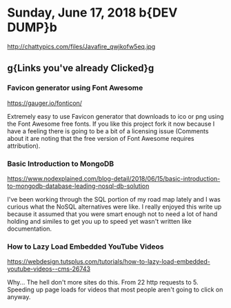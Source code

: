 # Sunday, June 17, 2018 b{DEV DUMP}b

<http://chattypics.com/files/Javafire_qwjkofw5eq.jpg>

## g{Links you've already Clicked}g

### Favicon generator using Font Awesome

<https://gauger.io/fonticon/>

Extremely easy to use Favicon generator that downloads to ico or png using the Font Awesome free fonts. If you like this project fork it now because I have a feeling there is going to be a bit of a licensing issue (Comments about it are noting that the free version of Font Awesome requires attribution).

### Basic Introduction to MongoDB

<https://www.nodexplained.com/blog-detail/2018/06/15/basic-introduction-to-mongodb-database-leading-nosql-db-solution>

I've been working through the SQL portion of my road map lately and I was curious what the NoSQL alternatives were like. I really enjoyed this write up because it assumed that you were smart enough not to need a lot of hand holding and similes to get you up to speed yet wasn't written like documentation.

### How to Lazy Load Embedded YouTube Videos

<https://webdesign.tutsplus.com/tutorials/how-to-lazy-load-embedded-youtube-videos--cms-26743>

Why... The hell don't more sites do this. From 22 http requests to 5. Speeding up page loads for videos that most people aren't going to click on anyway.